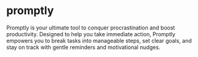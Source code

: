 # promptly
Promptly is your ultimate tool to conquer procrastination and boost productivity. Designed to help you take immediate action, Promptly empowers you to break tasks into manageable steps, set clear goals, and stay on track with gentle reminders and motivational nudges. 
